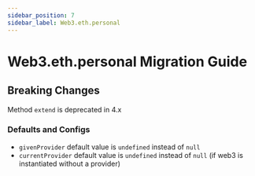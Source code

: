 ```yaml
---
sidebar_position: 7
sidebar_label: Web3.eth.personal
---
```


# Web3.eth.personal Migration Guide

## Breaking Changes

Method `extend` is deprecated in 4.x

### Defaults and Configs

-   `givenProvider` default value is `undefined` instead of `null`
-   `currentProvider` default value is `undefined` instead of `null` (if web3 is instantiated without a provider)
